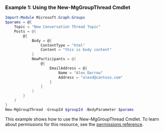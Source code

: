 ### Example 1: Using the New-MgGroupThread Cmdlet
```powershell
Import-Module Microsoft.Graph.Groups
$params = @{
	Topic = "New Conversation Thread Topic"
	Posts = @(
		@{
			Body = @{
				ContentType = "html"
				Content = "this is body content"
			}
			NewParticipants = @(
				@{
					EmailAddress = @{
						Name = "Alex Darrow"
						Address = "alexd@contoso.com"
					}
				}
			)
		}
	)
}
New-MgGroupThread -GroupId $groupId -BodyParameter $params
```
This example shows how to use the New-MgGroupThread Cmdlet.
To learn about permissions for this resource, see the [permissions reference](/graph/permissions-reference).
